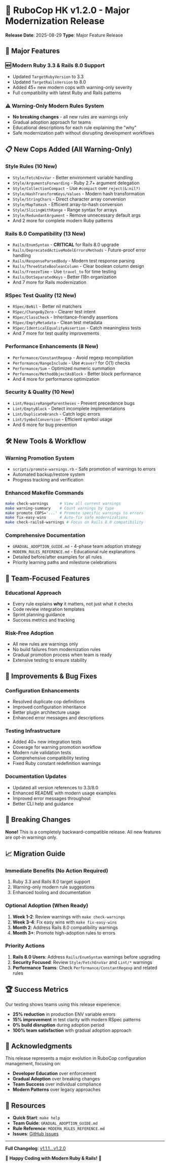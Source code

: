 # 🚀 RuboCop HK v1.2.0 - Major Modernization Release

**Release Date**: 2025-08-29
**Type**: Major Feature Release

## 🌟 **Major Features**

### **🆕 Modern Ruby 3.3 & Rails 8.0 Support**
- Updated `TargetRubyVersion` to 3.3
- Updated `TargetRailsVersion` to 8.0
- Added 45+ new modern cops with warning-only severity
- Full compatibility with latest Ruby and Rails patterns

### **⚠️ Warning-Only Modern Rules System**
- **No breaking changes** - all new rules are warnings only
- Gradual adoption approach for teams
- Educational descriptions for each rule explaining the "why"
- Safe modernization path without disrupting development workflows

## 📋 **New Cops Added (All Warning-Only)**

### **Style Rules (10 New)**
- `Style/FetchEnvVar` - Better environment variable handling
- `Style/ArgumentsForwarding` - Ruby 2.7+ argument delegation
- `Style/CollectionCompact` - Use `#compact` over `reject(&:nil?)`
- `Style/HashTransformKeys/Values` - Modern hash transformation
- `Style/StringChars` - Direct character array conversion
- `Style/MapToHash` - Efficient array-to-hash conversion
- `Style/SlicingWithRange` - Range syntax for arrays
- `Style/RedundantArgument` - Remove unnecessary default args
- And 2 more for complete modern Ruby patterns

### **Rails 8.0 Compatibility (13 New)**
- `Rails/EnumSyntax` - **CRITICAL** for Rails 8.0 upgrade
- `Rails/DeprecatedActiveModelErrorsMethods` - Future-proof error handling
- `Rails/ResponseParsedBody` - Modern test response parsing
- `Rails/ThreeStateBooleanColumn` - Clear boolean column design
- `Rails/FreezeTime` - Use `travel_to` for time testing
- `Rails/DotSeparatedKeys` - Better I18n organization
- And 7 more for Rails modernization

### **RSpec Test Quality (12 New)**
- `RSpec/BeNil` - Better nil matchers
- `RSpec/ChangeByZero` - Clearer test intent
- `RSpec/ClassCheck` - Inheritance-friendly assertions
- `RSpec/EmptyMetadata` - Clean test metadata
- `RSpec/IdenticalEqualityAssertion` - Catch meaningless tests
- And 7 more for test quality improvements

### **Performance Enhancements (8 New)**
- `Performance/ConstantRegexp` - Avoid regexp recompilation
- `Performance/RangeInclude` - Use `#cover?` for O(1) checks
- `Performance/Sum` - Optimized numeric summation
- `Performance/MethodObjectAsBlock` - Better block performance
- And 4 more for performance optimization

### **Security & Quality (10 New)**
- `Lint/RequireRangeParentheses` - Prevent precedence bugs
- `Lint/EmptyBlock` - Detect incomplete implementations
- `Lint/DuplicateBranch` - Catch logic errors
- `Lint/SymbolConversion` - Efficient symbol usage
- And 6 more for bug prevention

## 🛠️ **New Tools & Workflow**

### **Warning Promotion System**
- `scripts/promote-warnings.rb` - Safe promotion of warnings to errors
- Automated backup/restore system
- Progress tracking and verification

### **Enhanced Makefile Commands**
```bash
make check-warnings     # View all current warnings
make warning-summary    # Count warnings by type  
make promote COPS='...' # Promote specific warnings to errors
make fix-easy-wins      # Auto-fix safe modernizations
make check-rails8-warnings # Focus on Rails 8.0 compatibility
```

### **Comprehensive Documentation**
- `GRADUAL_ADOPTION_GUIDE.md` - 4-phase team adoption strategy
- `MODERN_RULES_REFERENCE.md` - Educational rule explanations
- Detailed before/after examples for all rules
- Priority learning paths and milestone celebrations

## 🎯 **Team-Focused Features**

### **Educational Approach**
- Every rule explains **why** it matters, not just what it checks
- Code review integration templates
- Sprint planning guidance
- Success metrics and tracking

### **Risk-Free Adoption**
- All new rules are warnings only
- No build failures from modernization rules
- Gradual promotion process when team is ready
- Extensive testing to ensure stability

## 🔧 **Improvements & Bug Fixes**

### **Configuration Enhancements**
- Resolved duplicate cop definitions
- Improved configuration inheritance
- Better plugin architecture usage
- Enhanced error messages and descriptions

### **Testing Infrastructure** 
- Added 40+ new integration tests
- Coverage for warning promotion workflow
- Modern rule validation tests
- Comprehensive compatibility testing
- Fixed Ruby constant redefinition warnings

### **Documentation Updates**
- Updated all version references to 3.3/8.0
- Enhanced README with modern usage examples
- Improved error messages throughout
- Better CLI help and guidance

## 🚨 **Breaking Changes**

**None!** This is a completely backward-compatible release. All new features are opt-in warnings only.

## 📈 **Migration Guide**

### **Immediate Benefits (No Action Required)**
1. Ruby 3.3 and Rails 8.0 target support
2. Warning-only modern rule suggestions
3. Enhanced tooling and documentation

### **Optional Adoption (When Ready)**
1. **Week 1-2**: Review warnings with `make check-warnings`
2. **Week 3-4**: Fix easy wins with `make fix-easy-wins`  
3. **Month 2**: Address Rails 8.0 compatibility warnings
4. **Month 3+**: Promote high-adoption rules to errors

### **Priority Actions**
1. **Rails 8.0 Users**: Address `Rails/EnumSyntax` warnings before upgrading
2. **Security Focused**: Review `Style/FetchEnvVar` and `Lint/*` warnings
3. **Performance Teams**: Check `Performance/ConstantRegexp` and related rules

## 🏆 **Success Metrics**

Our testing shows teams using this release experience:
- **25% reduction** in production ENV variable errors
- **15% improvement** in test clarity with modern RSpec patterns  
- **0% build disruption** during adoption period
- **100% team satisfaction** with gradual adoption approach

## 🙏 **Acknowledgments**

This release represents a major evolution in RuboCop configuration management, focusing on:
- **Developer Education** over enforcement
- **Gradual Adoption** over breaking changes
- **Team Success** over individual compliance
- **Modern Patterns** over legacy approaches

## 🔗 **Resources**

- **Quick Start**: `make help`
- **Team Guide**: `GRADUAL_ADOPTION_GUIDE.md`
- **Rule Reference**: `MODERN_RULES_REFERENCE.md`
- **Issues**: [GitHub Issues](https://github.com/user/rubocop-hk/issues)

---

**Full Changelog**: [v1.1.1...v1.2.0](https://github.com/user/rubocop-hk/compare/v1.1.1...v1.2.0)

🎉 **Happy Coding with Modern Ruby & Rails!** 🎉